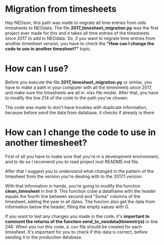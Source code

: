 # Migration from timesheets

Hey NEOson, this path was made to migrate all time entries from olds timesheets to NEOdata. The file **2017_timesheet_migration.py** was the first project ever made for this and it takes all time entries of the timesheets since 2017 to add in NEOdata. So, if you want to migrate time entries from another timesheet version, you have to check the **"How can I change the code to use in another timesheet?"** topic.

# How can I use?

Before you execute the file **2017_timesheet_migration.py** or similar, you have to make a path in your computer with all the timesheets since 2017, and make sure the timesheets are all in .xlsx file model. After that, you have to modify the line 214 of the code to the path you've chosen. 

The code was made to don't have troubles with duplicate information, because before send the data from database, it checks if already is there.

# How can I change the code to use in another timesheet? 

First of all you have to make sure that you're in a development environment, and to do so I recomend you to read project root README.md file.

After that I suggest you to understand what changed in the pattern of the timesheet from the version you're dealing with to the 2017.1 version. 

With that information in hands, you're going to modify the function **clean_timesheet** in line 9. This function crate a dataframe with the header equals the fourth line between second and "Soma" columns of the timesheet, adding the year in all dates. The funcion also get the data from information below the header, filling the empty values with 0.

If you want to test any changes you made in the code, it's **important to comment the returns of the function send_to_neodata(timeentrys)** in line 248. When you run this code, a .csv file should be created for each timesheet. It's important for you to check if this data is correct, before sending it to the production database.